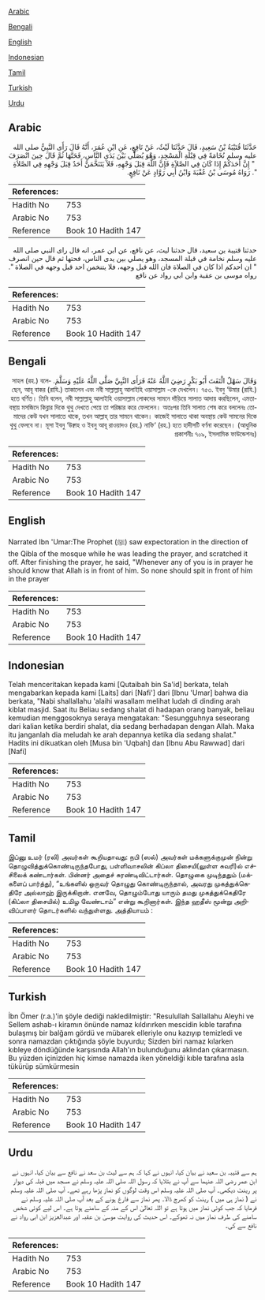[Arabic](#arabic)

[Bengali](#bengali)

[English](#english)

[Indonesian](#indonesian)

[Tamil](#tamil)

[Turkish](#turkish)

[Urdu](#urdu)

## Arabic


<div dir="rtl" lang="ar" style={{fontSize:'larger',backgroundColor:'#f8f9fa',padding:20}}>
حَدَّثَنَا قُتَيْبَةُ بْنُ سَعِيدٍ، قَالَ حَدَّثَنَا لَيْثٌ، عَنْ نَافِعٍ، عَنِ ابْنِ عُمَرَ، أَنَّهُ قَالَ رَأَى النَّبِيُّ صلى الله عليه وسلم نُخَامَةً فِي قِبْلَةِ الْمَسْجِدِ، وَهْوَ يُصَلِّي بَيْنَ يَدَىِ النَّاسِ، فَحَتَّهَا ثُمَّ قَالَ حِينَ انْصَرَفَ ‏ "‏ إِنَّ أَحَدَكُمْ إِذَا كَانَ فِي الصَّلاَةِ فَإِنَّ اللَّهَ قِبَلَ وَجْهِهِ، فَلاَ يَتَنَخَّمَنَّ أَحَدٌ قِبَلَ وَجْهِهِ فِي الصَّلاَةِ ‏"‏‏.‏ رَوَاهُ مُوسَى بْنُ عُقْبَةَ وَابْنُ أَبِي رَوَّادٍ عَنْ نَافِعٍ‏.‏
</div>
<div style={{backgroundColor:'#f8f9fa',padding:20, marginBottom: 10}}><table> <thead> <tr> <th>References:</th> <th></th> </tr> </thead> <tbody><tr><td>Hadith No</td><td>753</td></tr><tr><td>Arabic No</td><td>753</td></tr><tr><td>Reference</td><td>Book 10 Hadith 147</td></tr></tbody></table></div>


<div dir="rtl" lang="ar" style={{fontSize:'larger',backgroundColor:'#f8f9fa',padding:20}}>
حدثنا قتيبة بن سعيد، قال حدثنا ليث، عن نافع، عن ابن عمر، انه قال راى النبي صلى الله عليه وسلم نخامة في قبلة المسجد، وهو يصلي بين يدى الناس، فحتها ثم قال حين انصرف " ان احدكم اذا كان في الصلاة فان الله قبل وجهه، فلا يتنخمن احد قبل وجهه في الصلاة ". رواه موسى بن عقبة وابن ابي رواد عن نافع
</div>
<div style={{backgroundColor:'#f8f9fa',padding:20, marginBottom: 10}}><table> <thead> <tr> <th>References:</th> <th></th> </tr> </thead> <tbody><tr><td>Hadith No</td><td>753</td></tr><tr><td>Arabic No</td><td>753</td></tr><tr><td>Reference</td><td>Book 10 Hadith 147</td></tr></tbody></table></div>

## Bengali


<div dir="rtl" lang="bn" style={{fontSize:'larger',backgroundColor:'#f8f9fa',padding:20}}>
وَقَالَ سَهْلٌ الْتَفَتَ أَبُو بَكْرٍ رَضِيَ اللَّهُ عَنْهُ فَرَأَى النَّبِيَّ صَلَّى اللَّهُ عَلَيْهِ وَسَلَّمَ. সাহল (রহ.) বলেছেন, আবূ বাকর (রাযি.) তাকালেন এবং নবী সাল্লাল্লাহু আলাইহি ওয়াসাল্লাম -কে দেখলেন। ৭৫৩. ইবনু ‘উমার (রাযি.) হতে বর্ণিত। তিনি বলেন, নবী সাল্লাল্লাহু আলাইহি ওয়াসাল্লাম লোকদের সামনে দাঁড়িয়ে সালাত আদায় করছিলেন, এমতাবস্থায় মসজিদে কিব্লার দিকে থুথু দেখতে পেয়ে তা পরিষ্কার করে ফেললেন। অতঃপর তিনি সালাত শেষ করে বললেনঃ তোমাদের কেউ যখন সালাতে থাকে, তখন আল্লাহ্ তার সামনে থাকেন। কাজেই সালাতে থাকা অবস্থায় কেউ সামনের দিকে থুথু ফেলবে না। মূসা ইবনু ‘উক্বাহ ও ইবনু আবূ রাওয়াদও (রহ.) নাফি‘ (রহ.) হতে হাদীসটি বর্ণনা করেছেন। (আধুনিক প্রকাশনীঃ ৭০৯, ইসলামিক ফাউন্ডেশনঃ)
</div>
<div style={{backgroundColor:'#f8f9fa',padding:20, marginBottom: 10}}><table> <thead> <tr> <th>References:</th> <th></th> </tr> </thead> <tbody><tr><td>Hadith No</td><td>753</td></tr><tr><td>Arabic No</td><td>753</td></tr><tr><td>Reference</td><td>Book 10 Hadith 147</td></tr></tbody></table></div>

## English


<div dir="ltr" lang="en" style={{fontSize:'larger',backgroundColor:'#f8f9fa',padding:20}}>
Narrated Ibn 'Umar:The Prophet (ﷺ) saw expectoration in the direction of the Qibla of the mosque while he was leading the prayer, and scratched it off. After finishing the prayer, he said, "Whenever any of you is in prayer he should know that Allah is in front of him. So none should spit in front of him in the prayer
</div>
<div style={{backgroundColor:'#f8f9fa',padding:20, marginBottom: 10}}><table> <thead> <tr> <th>References:</th> <th></th> </tr> </thead> <tbody><tr><td>Hadith No</td><td>753</td></tr><tr><td>Arabic No</td><td>753</td></tr><tr><td>Reference</td><td>Book 10 Hadith 147</td></tr></tbody></table></div>

## Indonesian


<div dir="ltr" lang="id" style={{fontSize:'larger',backgroundColor:'#f8f9fa',padding:20}}>
Telah menceritakan kepada kami [Qutaibah bin Sa'id] berkata, telah mengabarkan kepada kami [Laits] dari [Nafi'] dari [Ibnu 'Umar] bahwa dia berkata, "Nabi shallallahu 'alaihi wasallam melihat ludah di dinding arah kiblat masjid. Saat itu Beliau sedang shalat di hadapan orang banyak, beliau kemudian menggosoknya seraya mengatakan: "Sesungguhnya seseorang dari kalian ketika berdiri shalat, dia sedang berhadapan dengan Allah. Maka itu janganlah dia meludah ke arah depannya ketika dia sedang shalat." Hadits ini dikuatkan oleh [Musa bin 'Uqbah] dan [Ibnu Abu Rawwad] dari [Nafi]
</div>
<div style={{backgroundColor:'#f8f9fa',padding:20, marginBottom: 10}}><table> <thead> <tr> <th>References:</th> <th></th> </tr> </thead> <tbody><tr><td>Hadith No</td><td>753</td></tr><tr><td>Arabic No</td><td>753</td></tr><tr><td>Reference</td><td>Book 10 Hadith 147</td></tr></tbody></table></div>

## Tamil


<div dir="ltr" lang="ta" style={{fontSize:'larger',backgroundColor:'#f8f9fa',padding:20}}>
இப்னு உமர் (ரலி) அவர்கள் கூறியதாவது: நபி (ஸல்) அவர்கள் மக்களுக்குமுன் நின்று தொழுவித்துக்கொண்டிருந்தபோது, பள்ளிவாசலின் கிப்லா திசையி(லுள்ள சுவரி)ல் எச்சிலைக் கண்டார்கள். பின்னர் அதைச் சுரண்டிவிட்டார்கள். தொழுகை முடிந்ததும் (மக்களைப் பார்த்து), “உங்களில் ஒருவர் தொழுது கொண்டிருந்தால், அவரது முகத்துக்கெதிரே அல்லாஹ் இருக்கிறான். எனவே, தொழும்போது யாரும் தமது முகத்துக்கெதிரே (கிப்லா திசையில்) உமிழ வேண்டாம்” என்று கூறினார்கள். இந்த ஹதீஸ் மூன்று அறிவிப்பாளர் தொடர்களில் வந்துள்ளது. அத்தியாயம் :
</div>
<div style={{backgroundColor:'#f8f9fa',padding:20, marginBottom: 10}}><table> <thead> <tr> <th>References:</th> <th></th> </tr> </thead> <tbody><tr><td>Hadith No</td><td>753</td></tr><tr><td>Arabic No</td><td>753</td></tr><tr><td>Reference</td><td>Book 10 Hadith 147</td></tr></tbody></table></div>

## Turkish


<div dir="ltr" lang="tr" style={{fontSize:'larger',backgroundColor:'#f8f9fa',padding:20}}>
İbn Ömer (r.a.)'in şöyle dediği nakledilmiştir: "Resulullah Sallallahu Aleyhi ve Sellem ashab-ı kiramın önünde namaz kıldırırken mescidin kıble tarafına bulaşmış bir balğam gördü ve mübarek elleriyle onu kazıyıp temizledi ve sonra namazdan çıktığında şöyle buyurdu; Sizden biri namaz kılarken kıbleye döndüğünde karşısında Allah'ın bulunduğunu aklından çıkarmasın. Bu yüzden içinizden hiç kimse namazda iken yöneldiği kıble tarafına asla tükürüp sümkürmesin
</div>
<div style={{backgroundColor:'#f8f9fa',padding:20, marginBottom: 10}}><table> <thead> <tr> <th>References:</th> <th></th> </tr> </thead> <tbody><tr><td>Hadith No</td><td>753</td></tr><tr><td>Arabic No</td><td>753</td></tr><tr><td>Reference</td><td>Book 10 Hadith 147</td></tr></tbody></table></div>

## Urdu


<div dir="rtl" lang="ur" style={{fontSize:'larger',backgroundColor:'#f8f9fa',padding:20}}>
ہم سے قتیبہ بن سعید نے بیان کیا، انہوں نے کہا کہ ہم سے لیث بن سعد نے نافع سے بیان کیا، انہوں نے ابن عمر رضی اللہ عنہما سے آپ نے بتلایا کہ رسول اللہ صلی اللہ علیہ وسلم نے مسجد میں قبلہ کی دیوار پر رینٹ دیکھی۔ آپ صلی اللہ علیہ وسلم اس وقت لوگوں کو نماز پڑھا رہے تھے۔ آپ صلی اللہ علیہ وسلم نے ( نماز ہی میں ) رینٹ کو کھرچ ڈالا۔ پھر نماز سے فارغ ہونے کے بعد آپ صلی اللہ علیہ وسلم نے فرمایا کہ جب کوئی نماز میں ہوتا ہے تو اللہ تعالیٰ اس کے منہ کے سامنے ہوتا ہے۔ اس لیے کوئی شخص سامنے کی طرف نماز میں نہ تھوکے۔ اس حدیث کی روایت موسیٰ بن عقبہ اور عبدالعزیز ابن ابی رواد نے نافع سے کی۔
</div>
<div style={{backgroundColor:'#f8f9fa',padding:20, marginBottom: 10}}><table> <thead> <tr> <th>References:</th> <th></th> </tr> </thead> <tbody><tr><td>Hadith No</td><td>753</td></tr><tr><td>Arabic No</td><td>753</td></tr><tr><td>Reference</td><td>Book 10 Hadith 147</td></tr></tbody></table></div>